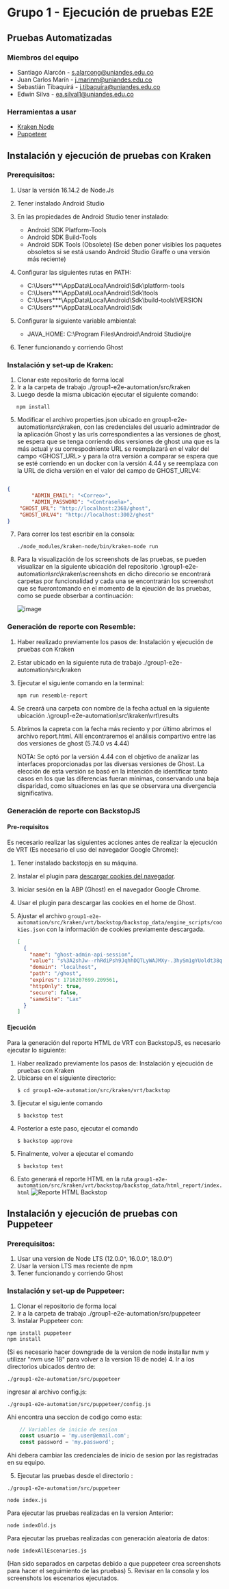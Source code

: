 # Grupo 1 - Ejecución de pruebas E2E
## Pruebas Automatizadas

### Miembros del equipo 

- Santiago Alarcón - s.alarcong@uniandes.edu.co
- Juan Carlos Marín - j.marinm@uniandes.edu.co
- Sebastián Tibaquirá - j.tibaquira@uniandes.edu.co
- Edwin Silva - ea.silval1@uniandes.edu.co

### Herramientas a usar

- [Kraken Node](https://github.com/TheSoftwareDesignLab/KrakenMobile)
- [Puppeteer](https://github.com/puppeteer/puppeteer)


## Instalación y ejecución de pruebas con Kraken

### Prerequisitos: 
1. Usar la versión 16.14.2 de Node.Js
2. Tener instalado Android Studio
3. En las propiedades de Android Studio tener instalado:
   * Android SDK Platform-Tools
   * Android SDK Build-Tools
   * Android SDK Tools (Obsolete) (Se deben poner visibles los paquetes obsoletos si se está usando Android Studio Giraffe o una versión más reciente)

4. Configurar las siguientes rutas en PATH:
   
   * C:\Users\***\AppData\Local\Android\Sdk\platform-tools
   * C:\Users\***\AppData\Local\Android\Sdk\tools
   * C:\Users\***\AppData\Local\Android\Sdk\build-tools\VERSION
   * C:\Users\***\AppData\Local\Android\Sdk

6. Configurar la siguiente variable ambiental:
	* JAVA_HOME: C:\Program Files\Android\Android Studio\jre
7. Tener funcionando y corriendo Ghost
   
### Instalación y set-up de Kraken:
1. Clonar este repositorio de forma local
2. Ir a la carpeta de trabajo  ./group1-e2e-automation/src/kraken
3. Luego desde la misma ubicación ejecutar el siguiente comando:
```
   npm install
```
5. Modificar el archivo properties.json ubicado en group1-e2e-automation\src\kraken, con las credenciales del usuario admintrador de la aplicación Ghost y las urls correspondientes a las versiones de ghost, se espera que se tenga corriendo dos versiones de ghost una que es la más actual y su correspodniente URL  se reemplazará en el valor del campo <GHOST_URL> y para la otra versión a comparar se espera que se esté corriendo en un docker con la versión 4.44 y se reemplaza con la URL de dicha versión en el valor del campo de GHOST_URLV4:

```json

{
    	"ADMIN_EMAIL": "<Correo>",
    	"ADMIN_PASSWORD": "<Contraseña>",
  	"GHOST_URL": "http://localhost:2368/ghost",
  	"GHOST_URLV4": "http://localhost:3002/ghost" 
}
```
7. Para correr los test escribir en la consola:
   ```
   ./node_modules/kraken-node/bin/kraken-node run
   ```
9. Para la visualización de los screenshots de las pruebas, se pueden visualizar en la siguiente ubicación del repositorio .\group1-e2e-automation\src\kraken\screenshots en dicho direcorio se encontrará carpetas por funcionalidad y cada una se encontrarán los screenshot que se fuerontomando en el momento de la ejeución de las pruebas, como se puede obserbar a continuación:

    ![image](https://github.com/edwinsilva-miso/group1-e2e-automation/assets/139934363/310e2e6f-835b-4a6b-8998-dc9c82d387d3)

### Generación de reporte con Resemble: 

1. Haber realizado previamente los pasos de: Instalación y ejecución de pruebas con Kraken 
2. Estar ubicado en la siguiente ruta de trabajo  ./group1-e2e-automation/src/kraken
3. Ejecutar el siguiente comando en la terminal:
   ```
   npm run resemble-report
   ```
5. Se creará una carpeta con nombre de la fecha actual en la siguiente ubicación .\group1-e2e-automation\src\kraken\vrt\results
6. Abrimos la capreta con la fecha más reciento y por último abrimos el archivo report.html. Allí encontraremos el análisis compartivo entre las dos versiones de ghost (5.74.0 vs 4.44)
   
    NOTA: Se optó por la versión 4.44 con el objetivo de analizar las interfaces proporcionadas por las diversas versiones de Ghost. La elección de esta versión se basó en la intención de identificar tanto casos en los que las diferencias fueran mínimas, conservando una baja disparidad, como situaciones en las que se observara una divergencia significativa.

### Generación de reporte con BackstopJS

#### Pre-requisitos

Es necesario realizar las siguientes acciones antes de realizar la ejecución de VRT (Es necesario el uso del navegador Google Chrome):

1. Tener instalado backstopjs en su máquina.
2. Instalar el plugin para [descargar cookies del navegador](https://chrome.google.com/webstore/detail/cookie-inspector/jgbbilmfbammlbbhmmgaagdkbkepnijn?hl=en).
3. Iniciar sesión en la ABP (Ghost) en el navegador Google Chrome.
4. Usar el plugin para descargar las cookies en el home de Ghost.
5. Ajustar el archivo `group1-e2e-automation/src/kraken/vrt/backstop/backstop_data/engine_scripts/cookies.json` con la información de cookies previamente descargada.

   ```json
   [
     {
       "name": "ghost-admin-api-session",
       "value": "s%3A2shJw--rhRdiPsh9JqhhDQTLyWAJMXy-.3hySm1gYUoldt38qm1%2Fe48%2FeemuQbeGsm7IB89xVLGg",
       "domain": "localhost",
       "path": "/ghost",
       "expires": 1716207699.209561,
       "httpOnly": true,
       "secure": false,
       "sameSite": "Lax"
     }
   ]
   ```


#### Ejecución

Para la generación del reporte HTML de VRT con BackstopJS, es necesario ejecutar lo siguiente:

1. Haber realizado previamente los pasos de: Instalación y ejecución de pruebas con Kraken
2. Ubicarse en el siguiente directorio:
   ```shell
   $ cd group1-e2e-automation/src/kraken/vrt/backstop
   ```	
3. Ejecutar el siguiente comando
   ```shell
   $ backstop test
   ```
5. Posterior a este paso, ejecutar el comando
   ```shell
   $ backstop approve
   ```
7. Finalmente, volver a ejecutar el comando
   ```shell
   $ backstop test
   ```
9. Esto generará el reporte HTML en la ruta `group1-e2e-automation/src/kraken/vrt/backstop/backstop_data/html_report/index.html`
    ![Reporte HTML Backstop](https://github.com/edwinsilva-miso/group1-e2e-automation/assets/142602650/9cb21999-60ac-4355-9eb3-cbdf1e338a23)

## Instalación y ejecución de pruebas con Puppeteer
### Prerequisitos:
1. Usar una version de Node LTS (12.0.0^, 16.0.0^, 18.0.0^)
2. Usar la version LTS mas reciente de npm
3. Tener funcionando y corriendo Ghost

### Instalación y set-up de Puppeteer:
1. Clonar el repositorio de forma local
2. Ir a la carpeta de trabajo  ./group1-e2e-automation/src/puppeteer
3. Instalar Puppeteer con: 
```shell
npm install puppeteer
npm install
```
(Si es necesario hacer downgrade de la version de node installar nvm y utilizar "nvm use 18" para volver a la version 18 de node)
4. Ir a los directorios ubicados dentro de: 
```
./group1-e2e-automation/src/puppeteer
```
ingresar al archivo config.js: 
```
./group1-e2e-automation/src/puppeteer/config.js
```
Ahi encontra una seccion de codigo como esta:

```js
    // Variables de inicio de sesion
    const usuario = 'my.user@email.com';
    const password = 'my.password';
```

Ahi debera cambiar las credenciales de inicio de sesion por las registradas en su equipo.

5. Ejecutar las pruebas desde el directorio : 
```
./group1-e2e-automation/src/puppeteer
```
```
node index.js
```
Para ejecutar las pruebas realizadas en la version Anterior:
```
node indexOld.js
```
Para ejecutar las pruebas realizadas con generación aleatoria de datos:
```
node indexAllEscenaries.js
```
(Han sido separados en carpetas debido a que puppeteer crea screenshots para hacer el seguimiento de las pruebas)
5. Revisar en la consola y los screenshots los escenarios ejecutados.



